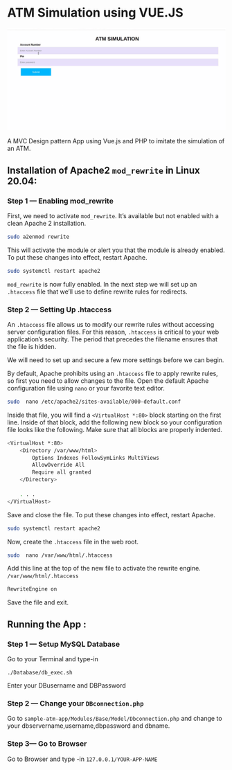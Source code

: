 # ATM Simulation using VUE.JS

![atm](preview.gif?raw=true " ")


A MVC Design pattern App using Vue.js and PHP to imitate the simulation of an ATM.

## Installation of  Apache2 `mod_rewrite` in Linux 20.04:

### Step 1 — Enabling mod_rewrite

First, we need to activate  `mod_rewrite`. It’s available but not enabled with a clean Apache 2 installation.

```bash
sudo a2enmod rewrite
```
This will activate the module or alert you that the module is already enabled. To put these changes into effect, restart Apache.

```bash
sudo systemctl restart apache2
```

`mod_rewrite`  is now fully enabled. In the next step we will set up an  `.htaccess`  file that we’ll use to define rewrite rules for redirects.

### Step 2 — Setting Up .htaccess

An  `.htaccess`  file allows us to modify our rewrite rules without accessing server configuration files. For this reason,  `.htaccess`  is critical to your web application’s security. The period that precedes the filename ensures that the file is hidden.

We will need to set up and secure a few more settings before we can begin.

By default, Apache prohibits using an  `.htaccess`  file to apply rewrite rules, so first you need to allow changes to the file. Open the default Apache configuration file using  `nano`  or your favorite text editor.

```bash
sudo  nano /etc/apache2/sites-available/000-default.conf
```

Inside that file, you will find a  `<VirtualHost *:80>`  block starting on the first line. Inside of that block, add the following new block so your configuration file looks like the following. Make sure that all blocks are properly indented.

```bash
<VirtualHost *:80>
    <Directory /var/www/html>
        Options Indexes FollowSymLinks MultiViews
        AllowOverride All
        Require all granted
    </Directory>

    . . .
</VirtualHost>
```

Save and close the file. To put these changes into effect, restart Apache.

```bash
sudo systemctl restart apache2
```

Now, create the  `.htaccess`  file in the web root.

```bash
sudo  nano /var/www/html/.htaccess
```
Add this line at the top of the new file to activate the rewrite engine.
`/var/www/html/.htaccess`

```bash
RewriteEngine on
```
Save the file and exit.

## Running the App :

### Step 1 — Setup MySQL Database

Go to your Terminal and type-in 

```
./Database/db_exec.sh
```
Enter your DBusername and DBPassword

### Step 2 — Change your `DBconnection.php`

Go to `sample-atm-app/Modules/Base/Model/Dbconnection.php` and change to your dbservername,username,dbpassword and dbname.

### Step 3— Go to Browser 
Go to Browser and type -in `127.0.0.1/YOUR-APP-NAME`

